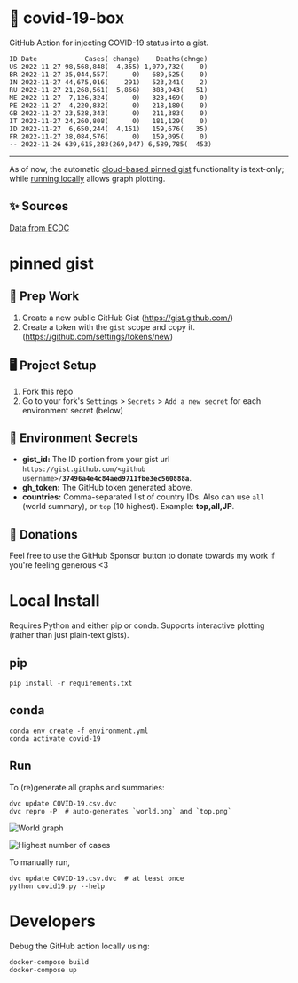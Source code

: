 # 🏥 covid-19-box

GitHub Action for injecting COVID-19 status into a gist.

```
ID Date            Cases( change)    Deaths(chnge)
US 2022-11-27 98,568,848(  4,355) 1,079,732(    0)
BR 2022-11-27 35,044,557(      0)   689,525(    0)
IN 2022-11-27 44,675,016(    291)   523,241(    2)
RU 2022-11-27 21,268,561(  5,866)   383,943(   51)
ME 2022-11-27  7,126,324(      0)   323,469(    0)
PE 2022-11-27  4,220,832(      0)   218,180(    0)
GB 2022-11-27 23,528,343(      0)   211,383(    0)
IT 2022-11-27 24,260,808(      0)   181,129(    0)
ID 2022-11-27  6,650,244(  4,151)   159,676(   35)
FR 2022-11-27 38,084,576(      0)   159,095(    0)
-- 2022-11-26 639,615,283(269,047) 6,589,785(  453)
```

---

As of now, the automatic [cloud-based pinned gist](#pinned-gist) functionality is text-only;
while [running locally](#local-install) allows graph plotting.

## ✨ Sources

[Data from ECDC](https://www.ecdc.europa.eu/en/publications-data/download-todays-data-geographic-distribution-covid-19-cases-worldwide)

# pinned gist

## 🎒 Prep Work
1. Create a new public GitHub Gist (https://gist.github.com/)
1. Create a token with the `gist` scope and copy it. (https://github.com/settings/tokens/new)

## 🖥 Project Setup
1. Fork this repo
1. Go to your fork's `Settings` > `Secrets` > `Add a new secret` for each environment secret (below)

## 🤫 Environment Secrets
- **gist_id:** The ID portion from your gist url `https://gist.github.com/<github username>/`**`37496a4e4c84aed9711fbe3ec560888a`**.
- **gh_token:** The GitHub token generated above.
- **countries:** Comma-separated list of country IDs. Also can use `all` (world summary), or `top` (10 highest). Example: **top,all,JP**.

## 💸 Donations

Feel free to use the GitHub Sponsor button to donate towards my work if you're feeling generous <3

# Local Install

Requires Python and either pip or conda. Supports interactive plotting (rather than just plain-text gists).

## pip

```
pip install -r requirements.txt
```

## conda

```
conda env create -f environment.yml
conda activate covid-19
```

## Run

To (re)generate all graphs and summaries:

```
dvc update COVID-19.csv.dvc
dvc repro -P  # auto-generates `world.png` and `top.png`
```

![World graph](world.png)

![Highest number of cases](top.png)

To manually run,

```
dvc update COVID-19.csv.dvc  # at least once
python covid19.py --help
```

# Developers

Debug the GitHub action locally using:

```
docker-compose build
docker-compose up
```
